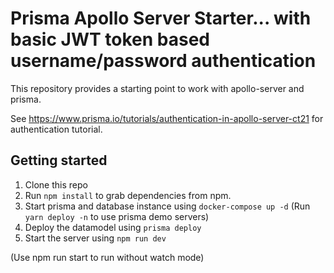 # Prisma Apollo Server Starter... with basic JWT token based username/password authentication

This repository provides a starting point to work with apollo-server and prisma.

See https://www.prisma.io/tutorials/authentication-in-apollo-server-ct21 for authentication tutorial.

## Getting started

1. Clone this repo
2. Run `npm install` to grab dependencies from npm.
3. Start prisma and database instance using `docker-compose up -d` (Run `yarn deploy -n` to use prisma demo servers)
4. Deploy the datamodel using `prisma deploy`
5. Start the server using `npm run dev`

(Use npm run start to run without watch mode)
